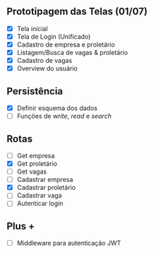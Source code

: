 ## Prototipagem das Telas (01/07)

- [x] Tela inicial
- [x] Tela de Login (Unificado)
- [x] Cadastro de empresa e proletário
- [x] Listagem/Busca de vagas & proletário
- [x] Cadastro de vagas
- [x] Overview do usuário

## Persistência
- [x] Definir esquema dos dados
- [ ] Funções de _write_, _read_ e _search_

## Rotas
- [ ] Get empresa
- [x] Get proletário
- [ ] Get vagas
- [ ] Cadastrar empresa
- [x] Cadastrar proletário
- [ ] Cadastrar vaga
- [ ] Autenticar login

## Plus +
- [ ] Middleware para autenticação JWT
